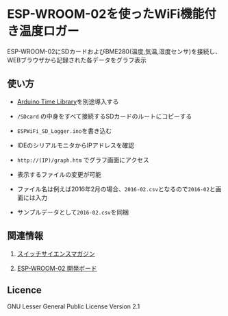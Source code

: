 ESP-WROOM-02を使ったWiFi機能付き温度ロガー
====
ESP-WROOM-02にSDカードおよびBME280(温度,気温,湿度センサ)を接続し、WEBブラウザから記録された各データをグラフ表示

使い方
----

+ [Arduino Time Library](http://playground.arduino.cc/code/time)を別途導入する

+ `/SDcard` の中身をすべて接続するSDカードのルートにコピーする

+ `ESPWiFi_SD_Logger.ino`を書き込む

+ IDEのシリアルモニタからIPアドレスを確認

+ `http://(IP)/graph.htm` でグラフ画面にアクセス

 + 表示するファイルの変更が可能

 + ファイル名は例えば2016年2月の場合、`2016-02.csv`となるので`2016-02`と画面には入力

 + サンプルデータとして`2016-02.csv`を同梱

関連情報
----

 1. [スイッチサイエンスマガジン](http://mag.switch-science.com/)

 2. [ESP-WROOM-02 開発ボード](https://www.switch-science.com/catalog/2500/)

## Licence

GNU Lesser General Public License Version 2.1
